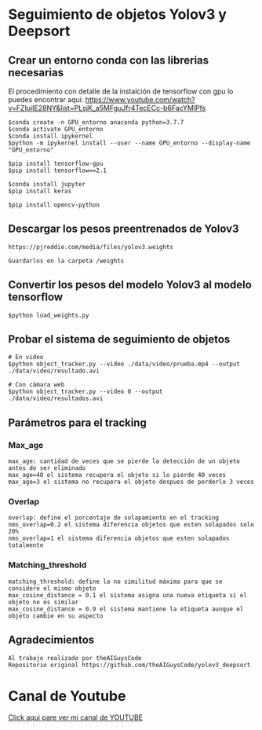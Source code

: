 # Seguimiento de objetos Yolov3 y Deepsort

## Crear un entorno conda con las librerias necesarias

  El procedimiento con detalle de la instalción de tensorflow con gpu lo puedes encontrar aquí: https://www.youtube.com/watch?v=FZIuiIE28NY&list=PLsjK_a5MFguJfr4TecECc-b6FacYMlPfs
  
    $conda create -n GPU_entorno anaconda python=3.7.7
    $conda activate GPU_entorno
    $conda install ipykernel
    $python -m ipykernel install --user --name GPU_entorno --display-name "GPU_entorno"
    
    $pip install tensorflow-gpu
    $pip install tensorflow==2.1
    
    $conda install jupyter
    $pip install keras
    
    $pip install opencv-python
  
## Descargar los pesos preentrenados de Yolov3

    https://pjreddie.com/media/files/yolov3.weights
  
    Guardarlos en la carpeta /weights
  
## Convertir los pesos del modelo Yolov3 al modelo tensorflow

    $python load_weights.py
    
## Probar el sistema de seguimiento de objetos

    # En video
    $python object_tracker.py --video ./data/video/prueba.mp4 --output ./data/video/resultado.avi
    
    # Con cámara web
    $python object_tracker.py --video 0 --output ./data/video/resultados.avi
    
## Parámetros para el tracking

### Max_age

    max_age: cantidad de veces que se pierde la detección de un objeto antes de ser eliminado
    max_age=40 el sistema recupera el objeto si lo pierde 40 veces
    max_age=3 el sistema no recupera el objeto despues de perderlo 3 veces
 
### Overlap
    overlap: define el porcentaje de solapamiento en el tracking
    nms_overlap=0.2 el sistema diferencia objetos que esten solapados solo 20%
    nms_overlap=1 el sistema diferencia objetos que esten solapados totalmente

### Matching_threshold
    matching_threshold: define la no similitud máxima para que se considere el mismo objeto
    max_cosine_distance = 0.1 el sistema asigna una nueva etiqueta si el objeto no es similar
    max_cosine_distance = 0.9 el sistema mantiene la etiqueta aunque el objeto cambie en su aspecto
    
 ## Agradecimientos
 
    Al trabajo realizado por theAIGuysCode
    Repositorio original https://github.com/theAIGuysCode/yolov3_deepsort
 
 # **Canal de Youtube**
[Click aquì pare ver mi canal de YOUTUBE](https://www.youtube.com/channel/UCr_dJOULDvSXMHA1PSHy2rg)
